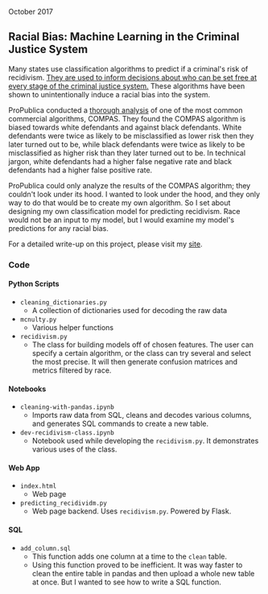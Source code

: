 October 2017  

## Racial Bias: Machine Learning in the Criminal Justice System

Many states use classification algorithms to predict if a criminal's risk of recidivism. [They are used to inform decisions about who can be set free at every stage of the criminal justice system.](https://www.propublica.org/article/machine-bias-risk-assessments-in-criminal-sentencing) These algorithms have been shown to unintentionally induce a racial bias into the system.

ProPublica conducted a [thorough analysis](https://www.propublica.org/article/how-we-analyzed-the-compas-recidivism-algorithm) of one of the most common commercial algorithms, COMPAS. They found the COMPAS algorithm is biased towards white defendants and against black defendants. White defendants were twice as likely to be misclassified as lower risk then they later turned out to be, while black defendants were twice as likely to be misclassified as higher risk than they later turned out to be. In technical jargon, white defendants had a higher false negative rate and black defendants had a higher false positive rate.

ProPublica could only analyze the results of the COMPAS algorithm; they couldn't look under its hood. I wanted to look under the hood, and they only way to do that would be to create my own algorithm. So I set about designing my own classification model for predicting recidivism. Race would not be an input to my model, but I would examine my model's predictions for any racial bias.

For a detailed write-up on this project, please visit my [site](https://www.gam.bingo/racial-bias/).

### Code
#### Python Scripts
* `cleaning_dictionaries.py`
     * A collection of dictionaries used for decoding the raw data
* `mcnulty.py`
     * Various helper functions
 * `recidivism.py`
     * The class for building models off of chosen features. The user can specify a certain algorithm, or the class can try several and select the most precise. It will then generate confusion matrices and metrics filtered by race.

#### Notebooks
* `cleaning-with-pandas.ipynb`
    * Imports raw data from SQL, cleans and decodes various columns, and generates SQL commands to create a new table.
* `dev-recidivism-class.ipynb`
    * Notebook used while developing the `recidivism.py`. It demonstrates various uses of the class.

#### Web App
* `index.html`
    * Web page
* `predicting_recidividm.py`
    * Web page backend. Uses `recidivism.py`. Powered by Flask.

#### SQL
* `add_column.sql`
    * This function adds one column at a time to the `clean` table.
    * Using this function proved to be inefficient. It was way faster to clean the entire table in pandas and then upload a whole new table at once. But I wanted to see how to write a SQL function.
